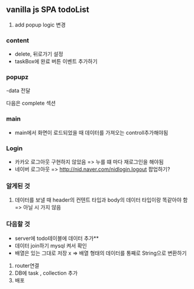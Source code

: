 ## vanilla js SPA todoList

1. add popup logic 변경

### content

- delete, 뒤로가기 설정
- taskBox에 완료 버튼 이벤트 추가하기

### popupz

-data 전달

다음은 complete 섹션

### main

- main에서 화면이 로드되었을 때 데이터를 가져오는 controll추가해야됨

### Login

- 카카오 로그아웃 구현하지 않았음 => 누를 떄 마다 재로그인을 해야됨
- 네이버 로그아웃 => http://nid.naver.com/nidlogin.logout 팝업하기?

### 알게된 것

1. 데이터를 보낼 때 header의 컨텐트 타입과 body의 데이터 타입이랑 똑같아야 함 => 아닐 시 가지 않음

### 다음할 것

- server에 todo테이블에 데이터 추가\*\*
- 데이터 join하기 mysql 켜서 확인
- 배열은 있는 그대로 저장 x => 배열 형태의 데이터를 통째로 String으로 변환하기

1. router연결
2. DB에 task , collection 추가
3. 배포
